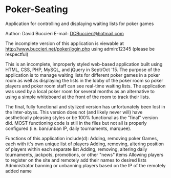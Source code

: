 # Poker-Seating
Application for controlling and displaying waiting lists for poker games

Author: David Buccieri
E-mail: DCBuccieri@hotmail.com

The incomplete version of this application is viewable at http://www.buccieri.net/poker/login.php using admin:12345 (please be respectful)

This is an incomplete, improperly styled web-based application built using HTML, CSS, PHP, MySQL, and jQuery in Sept/Oct '15. The purpose of the application is to manage waiting lists for different poker games in a poker room as well as displaying the lists in the lobby of the poker room so poker players and poker room staff can see real-time waiting lists. The application was used by a local poker room for several months as an alternative to using a simple whiteboard at the front of the room to track their lists.

The final, fully functional and stylized version has unfortunately been lost in the Inter-abyss. This version does not (and likely never will) have aesthetically pleasing styles or be 100% functional as the "final" version did. MOST functioning code is still in the files but not all is properly configured (i.e. ban/unban IP, daily tournaments, marquee).

Functions of this application include(d):
Adding, removing poker Games, each with it's own unique list of players
Adding, removing, altering position of players within each separate list
Adding, removing, altering daily tournaments, jackpots, promotions, or other "news" items
Allowing players to register on the site and remotely add their names to desired lists
Administrator banning or unbanning players based on the IP of the remotely added name
